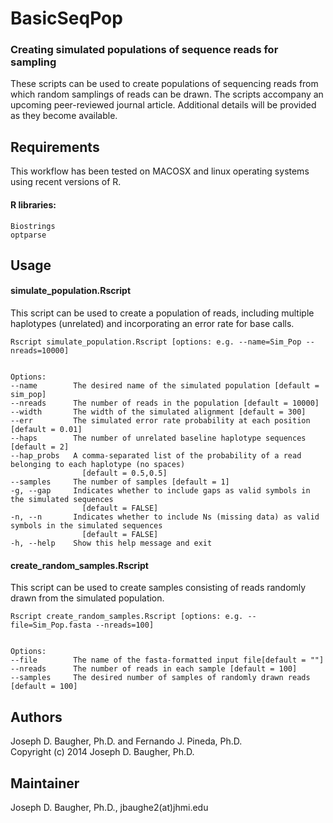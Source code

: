 BasicSeqPop
===========

### Creating simulated populations of sequence reads for sampling

These scripts can be used to create populations of sequencing reads from which random samplings of reads can be drawn. The scripts accompany an upcoming peer-reviewed journal article. Additional details will be provided as they become available.

## Requirements
This workflow has been tested on MACOSX and linux operating systems using recent versions of R.

#### R libraries:
    Biostrings
    optparse

## Usage

#### simulate_population.Rscript

  This script can be used to create a population of reads, including multiple haplotypes
  (unrelated) and incorporating an error rate for base calls.
	
	Rscript simulate_population.Rscript [options: e.g. --name=Sim_Pop --nreads=10000]


	Options:
	--name        The desired name of the simulated population [default = sim_pop]
	--nreads      The number of reads in the population [default = 10000]
	--width       The width of the simulated alignment [default = 300]
	--err         The simulated error rate probability at each position [default = 0.01]
	--haps        The number of unrelated baseline haplotype sequences [default = 2]
	--hap_probs   A comma-separated list of the probability of a read belonging to each haplotype (no spaces) 
	                [default = 0.5,0.5]
	--samples     The number of samples [default = 1]
  	-g, --gap     Indicates whether to include gaps as valid symbols in the simulated sequences 
                  	[default = FALSE]
	-n, --n       Indicates whether to include Ns (missing data) as valid symbols in the simulated sequences 
	                [default = FALSE]
	-h, --help    Show this help message and exit
	
	
#### create_random_samples.Rscript

  This script can be used to create samples consisting of reads randomly drawn from the simulated population. 
	
	Rscript create_random_samples.Rscript [options: e.g. --file=Sim_Pop.fasta --nreads=100]


	Options:
	--file        The name of the fasta-formatted input file[default = ""]
	--nreads      The number of reads in each sample [default = 100]
	--samples     The desired number of samples of randomly drawn reads [default = 100]


## Authors

Joseph D. Baugher, Ph.D. and Fernando J. Pineda, Ph.D.<br>
Copyright (c) 2014 Joseph D. Baugher, Ph.D.

## Maintainer

Joseph D. Baugher, Ph.D., jbaughe2(at)jhmi.edu


